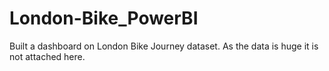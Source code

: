 # London-Bike_PowerBI
Built a dashboard on London Bike Journey dataset. As the data is huge it is not attached here.
